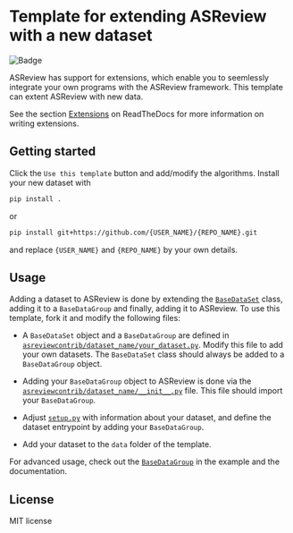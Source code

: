 # Template for extending ASReview with a new dataset

![Badge](https://img.shields.io/badge/ASReview-v1.0-%23ffcb05)

ASReview has support for extensions, which enable you to seemlessly integrate
your own programs with the ASReview framework. This template can extent ASReview
with new data.

See the section
[Extensions](https://asreview.readthedocs.io/en/latest/extensions_dev.html#dataset-extensions)
on ReadTheDocs for more information on writing extensions.

## Getting started

Click the `Use this template` button and add/modify the algorithms. Install your
new dataset with

```bash
pip install .
```

or

```bash
pip install git+https://github.com/{USER_NAME}/{REPO_NAME}.git
```

and replace `{USER_NAME}` and `{REPO_NAME}` by your own details. 


## Usage

Adding a dataset to ASReview is done by extending the
[`BaseDataSet`](https://asreview.readthedocs.io/en/latest/reference.html#BaseDataSet)
class, adding it to a `BaseDataGroup` and finally, adding it to ASReview. To use
this template, fork it and modify the following files:

- A `BaseDataSet` object and a `BaseDataGroup` are defined in
    [`asreviewcontrib/dataset_name/your_dataset.py`](asreviewcontrib/dataset_name/your_dataset.py).
    Modify this file to add your own datasets. The `BaseDataSet` class should
    always be added to a `BaseDataGroup` object.

- Adding your `BaseDataGroup` object to ASReview is done via the
    [`asreviewcontrib/dataset_name/__init__.py`](asreviewcontrib/dataset_name/__init__.py)
    file. This file should import your `BaseDataGroup`.

- Adjust [`setup.py`](setup.py) with information about your dataset, and define
    the dataset entrypoint by adding your `BaseDataGroup`.

- Add your dataset to the `data` folder of the template.

For advanced usage, check out the
[`BaseDataGroup`](https://asreview.readthedocs.io/en/latest/reference.html#asreview.datasets.BaseDataGroup)
in the example and the documentation.

## License

MIT license
